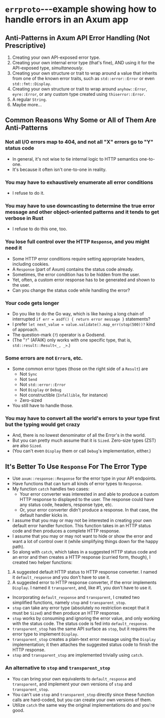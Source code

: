 # `errproto`---example showing how to handle errors in an Axum app

## Anti-Patterns in Axum API Error Handling (Not Prescriptive)

1. Creating your own API-exposed error type.
2. Creating your own internal error type (that's fine), AND using it
for the API-exposed type, *simultaneously*.
3. Creating your own structure or trait to wrap around a value that inherits
from one of the known error traits, such as `std::error::Error`
or even `std::fmt::Display`.
4. Creating your own structure or trait to wrap around `anyhow::Error`,
`eyre::Error`, or any custom type created using `thiserror::Error`.
5. A regular `String`.
6. Maybe more...

## Common Reasons Why Some or All of Them Are Anti-Patterns

### Not all I/O errors map to 404, and not all "X" errors go to "Y" status code

- In general, it's not wise to tie internal logic to HTTP semantics
one-to-one.
- It's because it often isn't one-to-one in reality.

### You may have to exhaustively enumerate all error conditions

- I refuse to do it.

### You may have to use downcasting to determine the true error message and other object-oriented patterns and it tends to get verbose in Rust

- I refuse to do this one, too.

### You lose full control over the HTTP `Response`, and you might need it

- Some HTTP error conditions require setting appropriate headers,
including cookies.
- A `Response` (part of Axum) contains the status code already.
- Sometimes, the error condition has to be hidden from the user.
- Yet, often, a custom error response has to be generated and shown
to the user.
- Can you change the status code while handling the error?

### Your code gets longer

- Do you like to do the Go way, which is like having a long chain of
interrupted `if err = asdf() { return error message }` statements?
- I prefer `let next_value = value.validate().map_err(stop(500))?`
kind of approach.
- The question-mark (`?`) operator is a Godsend.
- (The "`?`" (AFAIK) only works with one specific type, that is, `std::result::Result<_, _>`.)

### Some errors are not `Error`s, etc.

- Some common error types (those on the right side of a `Result`) are
  - Not `Sync`
  - Not `Send`
  - Not `std::error::Error`
  - Not `Display` or `Debug`
  - Not constructible (`Infallible`, for instance)
  - Zero-sized
- You still have to handle those.

### You may have to convert all the world's errors to your type first but the typing would get crazy

- And, there is no lowest denominator of all the Error's in the world.
- But you can pretty much assume that it is `Sized`. Zero-size types
(ZST) are also `Sized`.
- (You can't even `Display` them or call `Debug`'s implementation, either.)

## It's Better To Use `Response` For The Error Type

- Use `axum::response::Response` for the error type in your API endpoints.
- Have functions that can turn all kinds of error types to `Response`.
- My function `catch` handles two cases:
  - Your error converter was interested in and able to produce a custom
   HTTP response to displayed to the user. The response could have
   any status code, headers, response type, etc.
  - Or, your error converter didn't produce a response. In that case,
   the default handler kicks in.
- I assume that you may or may not be interested in creating your own
  default error handler function. This function takes in an HTTP
  status code and then produces a complete HTTP response.
- I assume that you may or may not want to hide or show the error
  and want a lot of control over it (while simplifying things down for the
  happy path).
- So along with `catch`, which takes in a suggested HTTP status code
  and an error and then creates a HTTP response (curried form, though),
  I created two helper functions:

1. A suggested default HTTP status to HTTP response converter.
I named it `default_response` and you don't have to use it.
2. A suggested error to HTTP response converter, if the error implements
`Display`.
I named it `transparent`, and, like #1, you don't have to use it.

- Incorporating `default_response` and `transparent`, I created two
  simplified functions, namely `stop` and `transparent_stop`.
- `stop` can take any error type (absolutely no restriction except
that it must be `Sized`) and then produce an HTTP response.
- `stop` works by consuming and ignoring the error value, and only
working with the status code. The status code is fed into
`default_response`.
- `transparent_stop` has the same API surface as `stop`, but it requires
the error type to implement `Display`.
- `transparent_stop` creates a plain-text error message using the
`Display` implementation; it then attaches the suggested status code
to finish the HTTP response.
- `stop` and `transparent_stop` are implemented trivially using
`catch`.

### An alternative to `stop` and `transparent_stop`

- You can bring your own equivalents to `default_response` and `transparent`, and implement your own versions of `stop` and `transparent_stop`.
- You can't use `stop` and `transparent_stop` directly since these function calls are hard-coded, but you can create your own versions of them.
- Utilize `catch` the same way the original implementations do and you're good.
